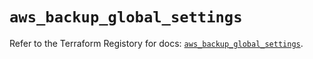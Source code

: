# `aws_backup_global_settings`

Refer to the Terraform Registory for docs: [`aws_backup_global_settings`](https://registry.terraform.io/providers/hashicorp/aws/5.16.2/docs/resources/backup_global_settings).
